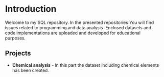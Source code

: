 # Introduction

Welcome to my SQL repository.
In the presented repositories You will find issues related to programming and data analysis.
Enclosed datasets and code implementations are uploaded and developed for educational purposes.
 
## Projects

* **Chemical analysis** - In this part the dataset including chemical elements has been created.
